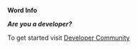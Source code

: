 **Word Info**


***Are you a developer?***

To get started visit <a href="http://www.sunbird.org/" target="_blank">Developer Community</a>
